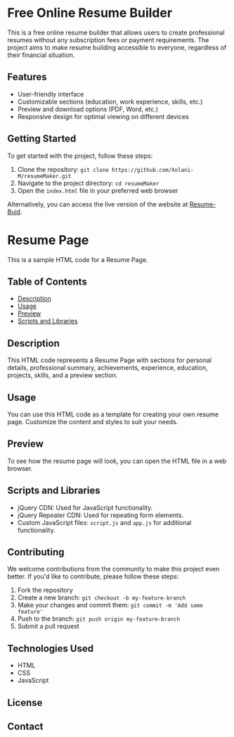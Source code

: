 # Free Online Resume Builder

This is a free online resume builder that allows users to create professional resumes without any subscription fees or payment requirements. The project aims to make resume building accessible to everyone, regardless of their financial situation.

## Features

- User-friendly interface
- Customizable sections (education, work experience, skills, etc.)
- Preview and download options (PDF, Word, etc.)
- Responsive design for optimal viewing on different devices

## Getting Started

To get started with the project, follow these steps:

1. Clone the repository: `git clone https://github.com/Xolani-M/resumeMaker.git`
2. Navigate to the project directory: `cd resumeMaker`
3. Open the `index.html` file in your preferred web browser

Alternatively, you can access the live version of the website at [Resume-Buid](https://resumewiz101.netlify.app/).

# Resume Page

This is a sample HTML code for a Resume Page.

## Table of Contents

- [Description](#description)
- [Usage](#usage)
- [Preview](#preview)
- [Scripts and Libraries](#scripts-and-libraries)

## Description

This HTML code represents a Resume Page with sections for personal details, professional summary, achievements, experience, education, projects, skills, and a preview section.

## Usage

You can use this HTML code as a template for creating your own resume page. Customize the content and styles to suit your needs.

## Preview

To see how the resume page will look, you can open the HTML file in a web browser.

## Scripts and Libraries

- jQuery CDN: Used for JavaScript functionality.
- jQuery Repeater CDN: Used for repeating form elements.
- Custom JavaScript files: `script.js` and `app.js` for additional functionality.

## Contributing

We welcome contributions from the community to make this project even better. If you'd like to contribute, please follow these steps:

1. Fork the repository
2. Create a new branch: `git checkout -b my-feature-branch`
3. Make your changes and commit them: `git commit -m 'Add some feature'`
4. Push to the branch: `git push origin my-feature-branch`
5. Submit a pull request


## Technologies Used

- HTML
- CSS
- JavaScript

## License




## Contact

